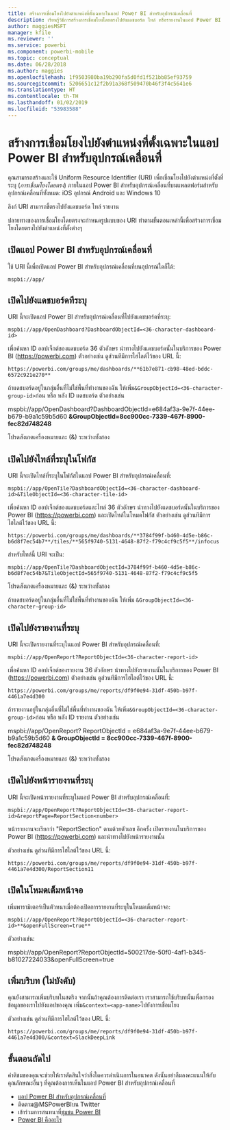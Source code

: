 ```yaml
---
title: สร้างการเชื่อมโยงไปยังตำแหน่งที่ตั้งเฉพาะในแอป Power BI สำหรับอุปกรณ์เคลื่อนที่
description: เรียนรู้วิธีการสร้างการเชื่อมโยงโดยตรงไปยังแดชบอร์ด ไทล์ หรือรายงานในแอป Power BI สำหรับอุปกรณ์เคลื่อนที่ที่ระบุด้วย Uniform Resource Identifier (URI)
author: maggiesMSFT
manager: kfile
ms.reviewer: ''
ms.service: powerbi
ms.component: powerbi-mobile
ms.topic: conceptual
ms.date: 06/28/2018
ms.author: maggies
ms.openlocfilehash: 1f9503980ba19b290fa5d0fd1f521bb85ef93759
ms.sourcegitcommit: 5206651c12f2b91a368f509470b46f3f4c5641e6
ms.translationtype: HT
ms.contentlocale: th-TH
ms.lasthandoff: 01/02/2019
ms.locfileid: "53983588"
---
```

# <a name="create-a-link-to-a-specific-location-in-the-power-bi-mobile-apps"></a>สร้างการเชื่อมโยงไปยังตำแหน่งที่ตั้งเฉพาะในแอป Power BI สำหรับอุปกรณ์เคลื่อนที่
คุณสามารถสร้างและใช้ Uniform Resource Identifier (URI) เพื่อเชื่อมโยงไปยังตำแหน่งที่ตั้งที่ระบุ (*การเชื่อมโยงโดยตรง*) ภายในแอป Power BI สำหรับอุปกรณ์เคลื่อนที่บนแพลตฟอร์มสำหรับอุปกรณ์เคลื่อนที่ทั้งหมด: iOS อุปกรณ์ Android และ Windows 10

ลิงก์ URI สามารถชี้ตรงไปยังแดชบอร์ด ไทล์ รายงาน

ปลายทางของการเชื่อมโยงโดยตรงจะกำหนดรูปแบบของ URI ทำตามขั้นตอนเหล่านี้เพื่อสร้างการเชื่อมโยงโดยตรงไปยังตำแหน่งที่ตั้งต่างๆ 

## <a name="open-the-power-bi-mobile-app"></a>เปิดแอป Power BI สำหรับอุปกรณ์เคลื่อนที่
ใช้ URI นี้เพื่อเปิดแอป Power BI สำหรับอุปกรณ์เคลื่อนที่บนอุปกรณ์ใดก็ได้:

    mspbi://app/


## <a name="open-to-a-specific-dashboard"></a>เปิดไปยังแดชบอร์ดทีระบุ
URI นี้จะเปิดแอป Power BI สำหรับอุปกรณ์เคลื่อนที่ไปยังแดชบอร์ดที่ระบุ:

    mspbi://app/OpenDashboard?DashboardObjectId=<36-character-dashboard-id>

เพื่อค้นหา ID ออปเจ็กต์ของแดชบอร์ด 36 ตัวอักษร นำทางไปยังแดชบอร์ดนั้นในบริการของ Power BI (https://powerbi.com) ตัวอย่างเช่น ดูส่วนทีมีการไฮไลต์ไว้ของ URL นี้:

`https://powerbi.com/groups/me/dashboards/**61b7e871-cb98-48ed-bddc-6572c921e270**`

ถ้าแดชบอร์ดอยู่ในกลุ่มอื่นที่ไม่ใช่พื้นที่ทำงานของฉัน ให้เพิ่ม`&GroupObjectId=<36-character-group-id>`ก่อน หรือ หลัง ID แดชบอร์ด ตัวอย่างเช่น 

mspbi://app/OpenDashboard?DashboardObjectId=e684af3a-9e7f-44ee-b679-b9a1c59b5d60 **&GroupObjectId=8cc900cc-7339-467f-8900-fec82d748248**

โปรดสังเกตเครื่องหมายและ (&) ระหว่างทั้งสอง

## <a name="open-to-a-specific-tile-in-focus"></a>เปิดไปยังไทล์ที่ระบุในโฟกัส
URI นี้จะเปิดไทล์ที่ระบุในโฟกัสในแอป Power BI สำหรับอุปกรณ์เคลื่อนที่:

    mspbi://app/OpenTile?DashboardObjectId=<36-character-dashboard-id>&TileObjectId=<36-character-tile-id>

เพื่อค้นหา ID ออปเจ็กต์ของแดชบอร์ดและไทล์ 36 ตัวอักษร นำทางไปยังแดชบอร์ดนั้นในบริการของ Power BI (https://powerbi.com) และเปิดไทล์ในโหมดโฟกัส ตัวอย่างเช่น ดูส่วนทีมีการไฮไลต์ไว้ของ URL นี้:

`https://powerbi.com/groups/me/dashboards/**3784f99f-b460-4d5e-b86c-b6d8f7ec54b7**/tiles/**565f9740-5131-4648-87f2-f79c4cf9c5f5**/infocus`

สำหรับไทล์นี้ URI จะเป็น:

    mspbi://app/OpenTile?DashboardObjectId=3784f99f-b460-4d5e-b86c-b6d8f7ec54b7&TileObjectId=565f9740-5131-4648-87f2-f79c4cf9c5f5

โปรดสังเกตเครื่องหมายและ (&) ระหว่างทั้งสอง

ถ้าแดชบอร์ดอยู่ในกลุ่มอื่นที่ไม่ใช่พื้นที่ทำงานของฉัน ให้เพิ่ม `&GroupObjectId=<36-character-group-id>`

## <a name="open-to-a-specific-report"></a>เปิดไปยังรายงานที่ระบุ
URI นี้จะเปิดรายงานที่ระบุในแอป Power BI สำหรับอุปกรณ์เคลื่อนที่:

    mspbi://app/OpenReport?ReportObjectId=<36-character-report-id>

เพื่อค้นหา ID ออปเจ็กต์ของรายงาน 36 ตัวอักษร นำทางไปยังรายงานนั้นในบริการของ Power BI (https://powerbi.com) ตัวอย่างเช่น ดูส่วนทีมีการไฮไลต์ไว้ของ URL นี้:

`https://powerbi.com/groups/me/reports/df9f0e94-31df-450b-b97f-4461a7e4d300`

ถ้ารายงานอยู่ในกลุ่มอื่นที่ไม่ใช่พื้นที่ทำงานของฉัน ให้เพิ่ม`&GroupObjectId=<36-character-group-id>`ก่อน หรือ หลัง ID รายงาน ตัวอย่างเช่น 

mspbi://app/OpenReport? ReportObjectId = e684af3a-9e7f-44ee-b679-b9a1c59b5d60 **& GroupObjectId = 8cc900cc-7339-467f-8900-fec82d748248**

โปรดสังเกตเครื่องหมายและ (&) ระหว่างทั้งสอง

## <a name="open-to-a-specific-report-page"></a>เปิดไปยังหน้ารายงานที่ระบุ
URI นี้จะเปิดหน้ารายงานที่ระบุในแอป Power BI สำหรับอุปกรณ์เคลื่อนที่:

    mspbi://app/OpenReport?ReportObjectId=<36-character-report-id>&reportPage=ReportSection<number>

หน้ารายงานจะเรียกว่า "ReportSection" ตามด้วยตัวเลข อีกครั้ง เปิดรายงานในบริการของ Power BI (https://powerbi.com) และนำทางไปยังหน้ารายงานนั้น 

ตัวอย่างเช่น ดูส่วนทีมีการไฮไลต์ไว้ของ URL นี้:

`https://powerbi.com/groups/me/reports/df9f0e94-31df-450b-b97f-4461a7e4d300/ReportSection11`

## <a name="open-in-full-screen-mode"></a>เปิดในโหมดเต็มหน้าจอ
เพิ่มพารามิเตอร์เป็นตัวหนาเมื่อต้องเปิดการรายงานที่ระบุในโหมดเต็มหน้าจอ:

    mspbi://app/OpenReport?ReportObjectId=<36-character-report-id>**&openFullScreen=true**

ตัวอย่างเช่น: 

mspbi://app/OpenReport?ReportObjectId=500217de-50f0-4af1-b345-b81027224033&openFullScreen=true

## <a name="add-context-optional"></a>เพิ่มบริบท (ไม่บังคับ)
คุณยังสามารถเพิ่มบริบทในสตริง จากนั้นถ้าคุณต้องการติดต่อเรา เราสามารถใช้บริบทนั้นเพื่อกรองข้อมูลของเราไปยังแอปของคุณ เพิ่ม`&context=<app-name>`ไปยังการเชื่อมโยง

ตัวอย่างเช่น ดูส่วนทีมีการไฮไลต์ไว้ของ URL นี้: 

`https://powerbi.com/groups/me/reports/df9f0e94-31df-450b-b97f-4461a7e4d300/&context=SlackDeepLink`

## <a name="next-steps"></a>ขั้นตอนถัดไป
คำติชมของคุณจะช่วยให้เราตัดสินใจว่าสิ่งใดควรดำเนินการในอนาคต ดังนั้นอย่าลืมลงคะแนนให้กับคุณลักษณะอื่นๆ ที่คุณต้องการเห็นในแอป Power BI สำหรับอุปกรณ์เคลื่อนที่ 

* [แอป Power BI สำหรับอุปกรณ์เคลื่อนที่](mobile-apps-for-mobile-devices.md)
* ติดตาม@MSPowerBIบน Twitter
* เข้าร่วมการสนทนาที่[ชุมชน Power BI](http://community.powerbi.com/)
* [Power BI คืออะไร](../../power-bi-overview.md)

